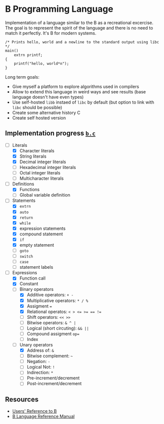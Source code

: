 # B Programming Language

Implementation of a language similar to the B as a recreational excercise.
The goal is to represent the spirit of the language and there is no need to match it perfectly.
It's B for modern systems.

```b
/* Prints hello, world and a newline to the standard output using libc */
main()
	extrn printf;
{
    printf("hello, world*n");
}
```

Long term goals:

- Give myself a platform to explore algorithms used in compilers
- Allow to extend this language in weird ways and see results (base language doesn't have even types)
- Use self-hosted `libb` instaed of `libc` by default (but option to link with `libc` should be possible)
- Create some alternative history C
- Create self hosted version

## Implementation progress [`b.c`](./b.c)

- [ ] Literals
    - [x] Character literals
    - [x] String literals
    - [x] Decimal integer literals
    - [ ] Hexadecimal integer literals
    - [ ] Octal integer literals
    - [ ] Multicharacter literals
- [ ] Definitions
    - [x] Functions
    - [ ] Global variable definition
- [ ] Statements
    - [x] `extrn`
    - [x] `auto`
    - [x] `return`
    - [x] `while`
    - [x] expression statements
    - [x] compound statement
    - [x] `if`
    - [x] empty statement
    - [ ] `goto`
    - [ ] `switch`
    - [ ] `case`
    - [ ] statement labels
- [ ] Expressions
    - [x] Function call
    - [x] Constant
    - [ ] Binary operators
        - [x] Additive operators: `+ -`
        - [x] Multiplicative operators: `* / %`
        - [x] Assigment `=`
        - [x] Relational operatos: `< > <= >= == !=`
        - [ ] Shift operators: `<< >>`
        - [ ] Bitwise operators: `& ^ |`
        - [ ] Logical (short circuting): `&& ||`
        - [ ] Compound assigment `op=`
        - [ ] Index
    - [ ] Unary operators
        - [x] Address of: `&`
        - [ ] Bitwise complement: `~`
        - [ ] Negation: `-`
        - [ ] Logical Not: `!`
        - [ ] Indirection: `*`
        - [ ] Pre-increment/decrement
        - [ ] Post-increment/decrement

## Resources

- [Users' Reference to B](https://www.nokia.com/bell-labs/about/dennis-m-ritchie/kbman.html)
- [B Language Reference Manual](https://www.thinkage.ca/gcos/expl/b/index.html)

